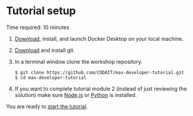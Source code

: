 # Tutorial setup

Time required: 10 minutes

1. [Download](https://www.docker.com/products/docker-desktop), install, and launch Docker Desktop on your local machine.
2. [Download](https://git-scm.com/downloads) and install git.
3. In a terminal window clone the workshop repository.

   ```
   $ git clone https://github.com/CODAIT/max-developer-tutorial.git
   $ cd max-developer-tutorial
   ```

4. If you want to complete tutorial module 2 (instead of just reviewing the solution) make sure [Node.js](https://nodejs.org/en/) or [Python](https://www.python.org/) is installed.

You are ready to [start the tutorial](/modules/module1).

